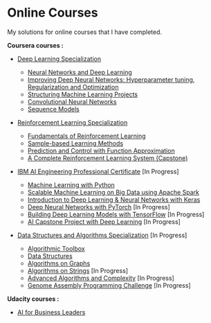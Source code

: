 # Online Courses

My solutions for online courses that I have completed.

**Coursera courses :**

* [Deep Learning Specialization](https://www.coursera.org/specializations/deep-learning)
  * [Neural Networks and Deep Learning](https://www.coursera.org/learn/neural-networks-deep-learning?specialization=deep-learning)
  * [Improving Deep Neural Networks: Hyperparameter tuning, Regularization and Optimization](https://www.coursera.org/learn/deep-neural-network?specialization=deep-learning)
  * [Structuring Machine Learning Projects](https://www.coursera.org/learn/machine-learning-projects?specialization=deep-learning)
  * [Convolutional Neural Networks](https://www.coursera.org/learn/convolutional-neural-networks?specialization=deep-learning)
  * [Sequence Models](https://www.coursera.org/learn/nlp-sequence-models)
  
* [Reinforcement Learning Specialization](https://www.coursera.org/specializations/reinforcement-learning)
  * [Fundamentals of Reinforcement Learning](https://www.coursera.org/learn/fundamentals-of-reinforcement-learning)
  * [Sample-based Learning Methods](https://www.coursera.org/learn/sample-based-learning-methods)
  * [Prediction and Control with Function Approximation](https://www.coursera.org/learn/prediction-control-function-approximation)
  * [A Complete Reinforcement Learning System (Capstone)](https://www.coursera.org/learn/complete-reinforcement-learning-system)

* [IBM AI Engineering Professional Certificate](https://www.coursera.org/professional-certificates/ai-engineer) [In Progress]
  * [Machine Learning with Python](https://www.coursera.org/learn/machine-learning-with-python?specialization=ai-engineer)
  * [Scalable Machine Learning on Big Data using Apache Spark](https://www.coursera.org/learn/machine-learning-big-data-apache-spark?specialization=ai-engineer)
  * [Introduction to Deep Learning & Neural Networks with Keras](https://www.coursera.org/learn/introduction-to-deep-learning-with-keras?specialization=ai-engineer)
  * [Deep Neural Networks with PyTorch](https://www.coursera.org/learn/deep-neural-networks-with-pytorch?specialization=ai-engineer) [In Progress]
  * [Building Deep Learning Models with TensorFlow](https://www.coursera.org/learn/building-deep-learning-models-with-tensorflow) [In Progress]
  * [AI Capstone Project with Deep Learning](https://www.coursera.org/learn/ai-deep-learning-capstone) [In Progress]

* [Data Structures and Algorithms Specialization](https://www.coursera.org/specializations/data-structures-algorithms) [In Progress]
  * [Algorithmic Toolbox](https://www.coursera.org/learn/algorithmic-toolbox?specialization=data-structures-algorithms)
  * [Data Structures](https://www.coursera.org/learn/data-structures?specialization=data-structures-algorithms)
  * [Algorithms on Graphs](https://www.coursera.org/learn/algorithms-on-graphs?specialization=data-structures-algorithms)
  * [Algorithms on Strings](https://www.coursera.org/learn/algorithms-on-strings?specialization=data-structures-algorithms) [In Progress]
  * [Advanced Algorithms and Complexity](https://www.coursera.org/learn/advanced-algorithms-and-complexity) [In Progress]
  * [Genome Assembly Programming Challenge](https://www.coursera.org/learn/assembling-genomes) [In Progress]
  
**Udacity courses :**

* [AI for Business Leaders](https://www.udacity.com/course/ai-for-business-leaders--nd054)
